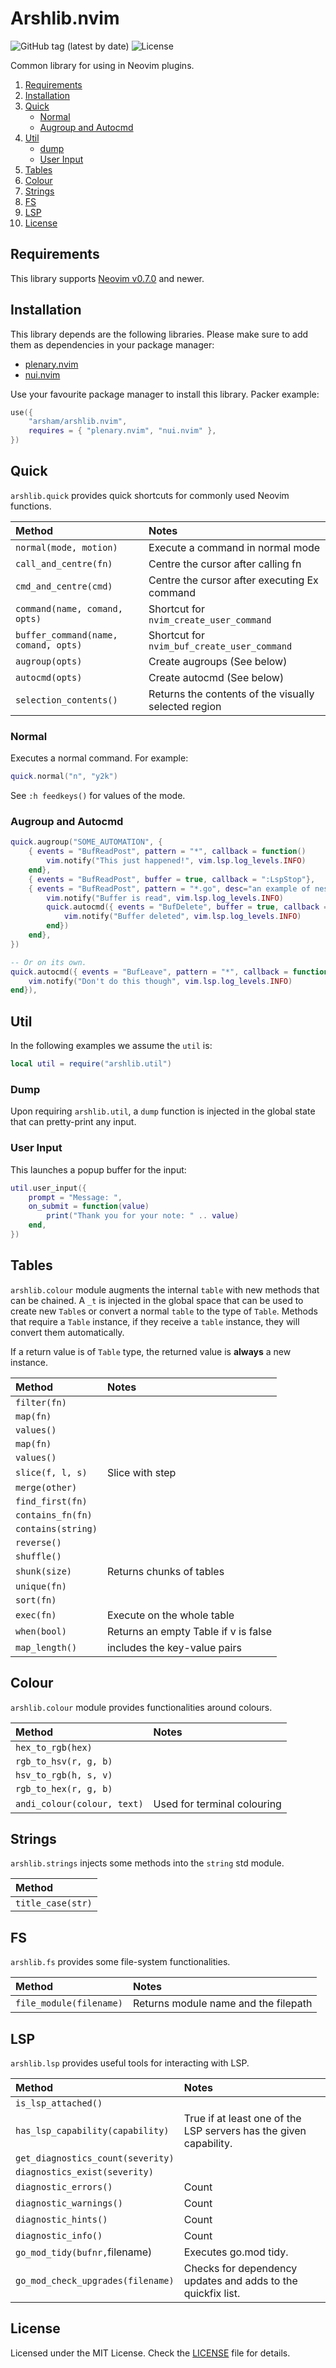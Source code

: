 # Arshlib.nvim

![GitHub tag (latest by date)](https://img.shields.io/github/v/tag/arsham/arshlib.nvim)
![License](https://img.shields.io/github/license/arsham/arshlib.nvim)

Common library for using in Neovim plugins.

1. [Requirements](#requirements)
2. [Installation](#installation)
3. [Quick](#quick)
   - [Normal](#normal)
   - [Augroup and Autocmd](#augroup-and-autocmd)
4. [Util](#util)
   - [dump](#dump)
   - [User Input](#user-input)
5. [Tables](#tables)
6. [Colour](#colour)
7. [Strings](#strings)
8. [FS](#fs)
9. [LSP](#lsp)
10. [License](#license)

## Requirements

This library supports [Neovim
v0.7.0](https://github.com/neovim/neovim/releases/tag/v0.7.0) and newer.

## Installation

This library depends are the following libraries. Please make sure to add them
as dependencies in your package manager:

- [plenary.nvim](https://github.com/nvim-lua/plenary.nvim)
- [nui.nvim](https://github.com/MunifTanjim/nui.nvim)

Use your favourite package manager to install this library. Packer example:

```lua
use({
	"arsham/arshlib.nvim",
	requires = { "plenary.nvim", "nui.nvim" },
})
```

## Quick

`arshlib.quick` provides quick shortcuts for commonly used Neovim functions.

| Method                               | Notes                                                |
| :----------------------------------- | :--------------------------------------------------- |
| `normal(mode, motion)`               | Execute a command in normal mode                     |
| `call_and_centre(fn)`                | Centre the cursor after calling fn                   |
| `cmd_and_centre(cmd)`                | Centre the cursor after executing Ex command         |
| `command(name, comand, opts)`        | Shortcut for `nvim_create_user_command`              |
| `buffer_command(name, comand, opts)` | Shortcut for `nvim_buf_create_user_command`          |
| `augroup(opts)`                      | Create augroups (See below)                          |
| `autocmd(opts)`                      | Create autocmd (See below)                           |
| `selection_contents()`               | Returns the contents of the visually selected region |

### Normal

Executes a normal command. For example:

```lua
quick.normal("n", "y2k")
```

See `:h feedkeys()` for values of the mode.

### Augroup and Autocmd

```lua
quick.augroup("SOME_AUTOMATION", {
    { events = "BufReadPost", pattern = "*", callback = function()
        vim.notify("This just happened!", vim.lsp.log_levels.INFO)
    end},
    { events = "BufReadPost", buffer = true, callback = ":LspStop"},
    { events = "BufReadPost", pattern = "*.go", desc="an example of nested autocmd", callback = function()
        vim.notify("Buffer is read", vim.lsp.log_levels.INFO)
        quick.autocmd({ events = "BufDelete", buffer = true, callback = function()
            vim.notify("Buffer deleted", vim.lsp.log_levels.INFO)
        end})
    end},
})

-- Or on its own.
quick.autocmd({ events = "BufLeave", pattern = "*", callback = function()
    vim.notify("Don't do this though", vim.lsp.log_levels.INFO)
end}),
```

## Util

In the following examples we assume the `util` is:

```lua
local util = require("arshlib.util")
```

### Dump

Upon requiring `arshlib.util`, a `dump` function is injected in the global
state that can pretty-print any input.

### User Input

This launches a popup buffer for the input:

```lua
util.user_input({
	prompt = "Message: ",
	on_submit = function(value)
		print("Thank you for your note: " .. value)
	end,
})
```

## Tables

`arshlib.colour` module augments the internal `table` with new methods that can
be chained. A `_t` is injected in the global space that can be used to create
new `Table`s or convert a normal `table` to the type of `Table`. Methods that
require a `Table` instance, if they receive a `table` instance, they will
convert them automatically.

If a return value is of `Table` type, the returned value is **always** a new
instance.

| Method             | Notes                                |
| :----------------- | :----------------------------------- |
| `filter(fn)`       |                                      |
| `map(fn)`          |                                      |
| `values()`         |                                      |
| `map(fn)`          |                                      |
| `values()`         |                                      |
| `slice(f, l, s)`   | Slice with step                      |
| `merge(other)`     |                                      |
| `find_first(fn)`   |                                      |
| `contains_fn(fn)`  |                                      |
| `contains(string)` |                                      |
| `reverse()`        |                                      |
| `shuffle()`        |                                      |
| `shunk(size)`      | Returns chunks of tables             |
| `unique(fn)`       |                                      |
| `sort(fn)`         |                                      |
| `exec(fn)`         | Execute on the whole table           |
| `when(bool)`       | Returns an empty Table if v is false |
| `map_length()`     | includes the key-value pairs         |

## Colour

`arshlib.colour` module provides functionalities around colours.

| Method                      | Notes                       |
| :-------------------------- | :-------------------------- |
| `hex_to_rgb(hex)`           |                             |
| `rgb_to_hsv(r, g, b)`       |                             |
| `hsv_to_rgb(h, s, v)`       |                             |
| `rgb_to_hex(r, g, b)`       |                             |
| `andi_colour(colour, text)` | Used for terminal colouring |

## Strings

`arshlib.strings` injects some methods into the `string` std module.

| Method            |
| :---------------- |
| `title_case(str)` |

## FS

`arshlib.fs` provides some file-system functionalities.

| Method                  | Notes                                |
| :---------------------- | :----------------------------------- |
| `file_module(filename)` | Returns module name and the filepath |

## LSP

`arshlib.lsp` provides useful tools for interacting with LSP.

| Method                            | Notes                                                             |
| :-------------------------------- | :---------------------------------------------------------------- |
| `is_lsp_attached()`               |                                                                   |
| `has_lsp_capability(capability)`  | True if at least one of the LSP servers has the given capability. |
| `get_diagnostics_count(severity)` |                                                                   |
| `diagnostics_exist(severity)`     |                                                                   |
| `diagnostic_errors()`             | Count                                                             |
| `diagnostic_warnings()`           | Count                                                             |
| `diagnostic_hints()`              | Count                                                             |
| `diagnostic_info()`               | Count                                                             |
| `go_mod_tidy(bufnr,`filename)     | Executes go.mod tidy.                                             |
| `go_mod_check_upgrades(filename)` | Checks for dependency updates and adds to the quickfix list.      |

## License

Licensed under the MIT License. Check the [LICENSE](./LICENSE) file for details.

<!--
vim: foldlevel=1
-->
